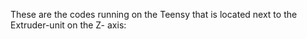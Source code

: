
These are the codes running on the Teensy that is located next to the Extruder-unit on the Z- axis:

